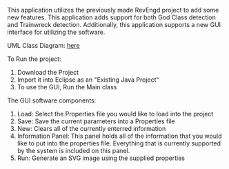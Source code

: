 This application utilizes the previously made RevEngd project to add some new features.  This application adds support for both God Class detection and Trainwreck detection. 
Additionally, this application supports a new GUI interface for utilizing the software.

UML Class Diagram: <a href=https://tinyurl.com/nothing-extension>here</a>


To Run the project:

1. Download the Project
2. Import it into Eclipse as an "Existing Java Project"
3. To use the GUI, Run the Main class

The GUI software components:
1. Load: Select the Properties file you would like to load into the project
2. Save: Save the current parameters into a Properties file
3. New: Clears all of the currently enterred information
4. Information Panel: This panel holds all of the information that you would like to put into the properties file.  Everything that is currently 
                      supported by the system is included on this panel.
5. Run: Generate an SVG image using the supplied properties